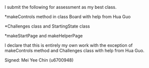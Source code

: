 I submit the following for assessment as my best class.

*makeControls method in class Board with help from Hua Guo

*Challenges class and StartingState class

*makeStartPage and makeHelperPage

I declare that this is entirely my own work with the exception of makeControls method and Challenges class with help from Hua Guo.

Signed: Mei Yee Chin (u6700948)